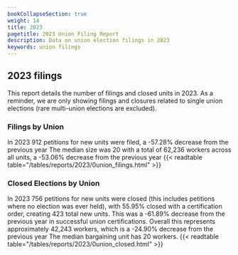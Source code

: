 ```yaml
---
bookCollapseSection: true
weight: 14
title: 2023
pagetitle: 2023 Union Filing Report
description: Data on union election filings in 2023
keywords: union filings
---
```


## 2023 filings

This report details the number of filings and closed units in 2023. As a reminder, we are only showing filings and closures related to single union elections (rare multi-union elections are excluded).

### Filings by Union
In 2023 912 petitions for new units were filed, a -57.28% decrease from the previous year The median size was 20 with a total of 62,236 workers across all units, a -53.06% decrease from the previous year
{{< readtable table="/tables/reports/2023/0union_filings.html" >}}

### Closed Elections by Union
In 2023 756 petitions for new units were closed (this includes petitions where no election was ever held), with 55.95% closed with a certification order, creating 423 total new units. This was a -61.89% decrease from the previous year in successful union certifications. Overall this represents approximately 42,243 workers, which is a -24.90% decrease from the previous year The median bargaining unit has 20 workers.
{{< readtable table="/tables/reports/2023/0union_closed.html" >}}
